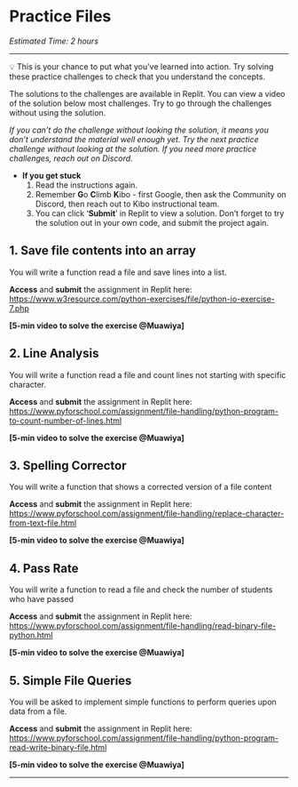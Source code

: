 # Practice Files 

_Estimated Time: 2 hours_

---

💡 This is your chance to put what you’ve learned into action. Try solving these practice challenges to check that you understand the concepts.

The solutions to the challenges are available in Replit. You can view a video of the solution below most challenges. Try to go through the challenges without using the solution.

_If you can’t do the challenge without looking the solution, it means you don’t understand the material well enough yet. Try the next practice challenge without looking at the solution. If you need more practice challenges, reach out on Discord._

- **If you get stuck** 
    1. Read the instructions again. 
    2. Remember **G**o **C**limb **K**ibo - first Google, then ask the Community on Discord, then reach out to Kibo instructional team. 
    3. You can click ‘**Submit**’ in Replit to view a solution. Don’t forget to try the solution out in your own code, and submit the project again.

## 1. Save file contents into an array

You will write a function read a file and save lines into a list.

**Access** and **submit** the assignment in Replit here: https://www.w3resource.com/python-exercises/file/python-io-exercise-7.php

**[5-min video to solve the exercise @Muawiya]**

## 2. Line Analysis

You will write a function read a file and count lines not starting with specific character.

**Access** and **submit** the assignment in Replit here: https://www.pyforschool.com/assignment/file-handling/python-program-to-count-number-of-lines.html

**[5-min video to solve the exercise @Muawiya]**

## 3. Spelling Corrector

You will write a function that shows a corrected version of a file content

**Access** and **submit** the assignment in Replit here: https://www.pyforschool.com/assignment/file-handling/replace-character-from-text-file.html

**[5-min video to solve the exercise @Muawiya]**

## 4. Pass Rate

You will write a function to read a file and check the number of students who have passed

**Access** and **submit** the assignment in Replit here: https://www.pyforschool.com/assignment/file-handling/read-binary-file-python.html

**[5-min video to solve the exercise @Muawiya]**

## 5. Simple File Queries 

You will be asked to implement simple functions to perform queries upon data from a file.

**Access** and **submit** the assignment in Replit here: https://www.pyforschool.com/assignment/file-handling/python-program-read-write-binary-file.html

**[5-min video to solve the exercise @Muawiya]**




---